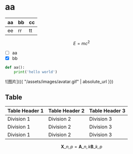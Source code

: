 # aa

| aa | bb | cc |
| -- | -- | --|
| ee | rr | tt |


$$ E=mc^2 $$




- [ ] aa
- [x] bb

```python
def aa():
    print('hello world')
```

![图片]({{ "/assets/images/avatar.gif" | absolute_url }})



## Table

| Table Header 1 | Table Header 2 | Table Header 3 |
| --- | --- | --- |
| Division 1 | Division 2 | Division 3 |
| Division 1 | Division 2 | Division 3 |
| Division 1 | Division 2 | Division 3 |





$$ \mathbf{X}\_{n,p} = \mathbf{A}\_{n,k} \mathbf{B}\_{k,p} $$



